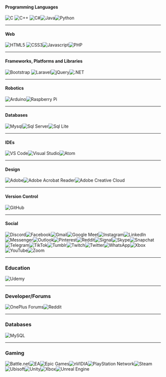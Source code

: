 
#### Programming Languages
<img alt="C" src="https://img.shields.io/badge/C-00599C?style=for-the-badge&logo=c&logoColor=white"/> <img alt="C++" src="https://img.shields.io/badge/C%2B%2B-00599C?style=for-the-badge&logo=c%2B%2B&logoColor=white"/> <img alt="C#" src="https://img.shields.io/badge/C%23-239120?style=for-the-badge&logo=c-sharp&logoColor=white"/><img alt="Java" src="https://img.shields.io/badge/Java-ED8B00?style=for-the-badge&logo=java&logoColor=white"/><img alt="Python" src="https://img.shields.io/badge/Python-3776AB?style=for-the-badge&logo=python&logoColor=white"/>

---

#### Web
<img alt="HTML5" src="https://img.shields.io/badge/HTML5-E34F26?style=for-the-badge&logo=html5&logoColor=white"/> <img alt="CSS3" src="https://img.shields.io/badge/CSS3-1572B6?style=for-the-badge&logo=css3&logoColor=white"/><img alt="Javascript" src="https://img.shields.io/badge/JavaScript-F7DF1E?style=for-the-badge&logo=javascript&logoColor=black"/><img alt="PHP" src="https://img.shields.io/badge/PHP-777BB4?style=for-the-badge&logo=php&logoColor=white"/>        

---

#### Frameworks, Platforms and Libraries
<img alt="Bootstrap" src="https://img.shields.io/badge/Bootstrap-563D7C?style=for-the-badge&logo=bootstrap&logoColor=white"/> <img alt="Laravel" src="https://img.shields.io/badge/Laravel-FF2D20?style=for-the-badge&logo=laravel&logoColor=white"/><img alt="jQuery" src="https://img.shields.io/badge/jQuery-FAA523?style=for-the-badge&logo=jquery&logoColor=white"/><img alt=".NET" src="https://img.shields.io/badge/.NET-5C2D91?style=for-the-badge&logo=.net&logoColor=white"/>

---

#### Robotics
<img alt="Arduino" src="https://img.shields.io/badge/Arduino-00979C?style=for-the-badge&logo=arduino&logoColor=white"/><img alt="Raspberry Pi" src="https://img.shields.io/badge/-RaspberryPi-C51A4A?style=for-the-badge&logo=Raspberry-Pi"/>

---

#### Databases
<img alt="Mysql" src="https://img.shields.io/badge/MySQL-00758F?style=for-the-badge&logo=mysql&logoColor=white"/><img alt="Sql Server" src="https://img.shields.io/badge/Microsoft_SQL_Server-CC2927?style=for-the-badge&logo=microsoft-sql-server&logoColor=white"/><img alt="Sql Lite" src="https://img.shields.io/badge/SQLite-07405E?style=for-the-badge&logo=sqlite&logoColor=white"/>

---

#### IDEs
<img alt="VS Code" src="https://img.shields.io/badge/Visual%20Studio%20Code-0078d7.svg?style=for-the-badge&logo=visual-studio-code&logoColor=white"/><img alt="Visual Studio" src="https://img.shields.io/badge/Visual%20Studio-5C2D91.svg?style=for-the-badge&logo=visual-studio&logoColor=white"/><img alt="Atom" src="https://img.shields.io/badge/Atom-%2366595C.svg?style=for-the-badge&logo=atom&logoColor=white"/>

---

#### Design
<img alt="Adobe" src="https://img.shields.io/badge/adobe-%23FF0000.svg?style=for-the-badge&logo=adobe&logoColor=white"/><img alt="Adobe Acrobat Reader" src="https://img.shields.io/badge/Adobe%20Acrobat%20Reader-EC1C24.svg?style=for-the-badge&logo=Adobe%20Acrobat%20Reader&logoColor=white"/><img alt="Adobe Creative Cloud" src="https://img.shields.io/badge/Adobe%20Creative%20Cloud-DA1F26.svg?style=for-the-badge&logo=Adobe%20Creative%20Cloud&logoColor=white"/>

---

#### Version Control
<img alt="GitHub" src="https://img.shields.io/badge/github-%23121011.svg?style=for-the-badge&logo=github&logoColor=white"/>

---

#### Social
<img alt="Discord" src="https://img.shields.io/badge/%3CServer%3E-%237289DA.svg?style=for-the-badge&logo=discord&logoColor=white"/><img alt="Facebook" src="https://img.shields.io/badge/Facebook-%231877F2.svg?style=for-the-badge&logo=Facebook&logoColor=white"/><img alt="Gmail" src="https://img.shields.io/badge/Gmail-D14836?style=for-the-badge&logo=gmail&logoColor=white"/><img alt="Google Meet" src="https://img.shields.io/badge/Google%20Meet-00897B?style=for-the-badge&logo=google-meet&logoColor=white"/><img alt="Instagram" src="https://img.shields.io/badge/<handle>-%23E4405F.svg?style=for-the-badge&logo=Instagram&logoColor=white"/><img alt="LinkedIn" src="https://img.shields.io/badge/linkedin-%230077B5.svg?style=for-the-badge&logo=linkedin&logoColor=white"/><img alt="Messenger" src="https://img.shields.io/badge/Messenger-00B2FF?style=for-the-badge&logo=messenger&logoColor=white"/><img alt="Outlook" src="https://img.shields.io/badge/Microsoft_Outlook-0078D4?style=for-the-badge&logo=microsoft-outlook&logoColor=white"/><img alt="Pinterest" src="https://img.shields.io/badge/<handle>-%23E60023.svg?style=for-the-badge&logo=Pinterest&logoColor=white"/><img alt="Reddit" src="https://img.shields.io/badge/Reddit-FF4500?style=for-the-badge&logo=reddit&logoColor=white"/><img alt="Signal" src="https://img.shields.io/badge/Signal-%23039BE5.svg?style=for-the-badge&logo=Signal&logoColor=white"/><img alt="Skype" src="https://img.shields.io/badge/<handle>-%2300AFF0.svg?style=for-the-badge&logo=Skype&logoColor=white"/><img alt="Snapchat" src="https://img.shields.io/badge/<handle>-%23FFFC00.svg?style=for-the-badge&logo=Snapchat&logoColor=white"/><img alt="Telegram" src="https://img.shields.io/badge/Telegram-2CA5E0?style=for-the-badge&logo=telegram&logoColor=white"/><img alt="TikTok" src="https://img.shields.io/badge/<handle>-%23000000.svg?style=for-the-badge&logo=TikTok&logoColor=white"/><img alt="Tumblr" src="https://img.shields.io/badge/<handle>-%2336465D.svg?style=for-the-badge&logo=Tumblr&logoColor=white"/><img alt="Twitch" src="https://img.shields.io/badge/<handle>-%239146FF.svg?style=for-the-badge&logo=Twitch&logoColor=white"/><img alt="Twitter" src="https://img.shields.io/badge/<handle>-%231DA1F2.svg?style=for-the-badge&logo=Twitter&logoColor=white"/><img alt="WhatsApp" src="https://img.shields.io/badge/WhatsApp-25D366?style=for-the-badge&logo=whatsapp&logoColor=white"/><img alt="Xbox" src="https://img.shields.io/badge/<handle>-%23107C10.svg?style=for-the-badge&logo=Xbox&logoColor=white"/><img alt="YouTube" src="https://img.shields.io/badge/<handle>-%23FF0000.svg?style=for-the-badge&logo=YouTube&logoColor=white"/><img alt="Zoom" src="https://img.shields.io/badge/Zoom-2D8CFF?style=for-the-badge&logo=zoom&logoColor=white"/>

---

### Education
<img alt="Udemy" src="https://img.shields.io/badge/Udemy-A435F0?style=for-the-badge&logo=Udemy&logoColor=white"/>

---

### Developer/Forums
<img alt="OnePlus Forums" src="https://img.shields.io/badge/OnePlusForums-%23EB0028.svg?style=for-the-badge&logo=OnePlus&logoColor=white"/><img alt="Reddit" src="https://img.shields.io/badge/Reddit-%23FF4500.svg?style=for-the-badge&logo=Reddit&logoColor=white"/>

---

### Databases
<img alt="MySQL" src="https://img.shields.io/badge/mysql-%2300000f.svg?style=for-the-badge&logo=mysql&logoColor=white"/>

---

### Gaming
<img alt="Battle.net" src="https://img.shields.io/badge/battle.net-%2300AEFF.svg?style=for-the-badge&logo=battle.net&logoColor=white"/><img alt="EA" src="https://img.shields.io/badge/ea-%23000000.svg?style=for-the-badge&logo=ea&logoColor=white"/><img alt="Epic Games" src="https://img.shields.io/badge/epicgames-%23313131.svg?style=for-the-badge&logo=epicgames&logoColor=white"/><img alt="nVIDIA " src="https://img.shields.io/badge/nVIDIA-%2376B900.svg?style=for-the-badge&logo=nVIDIA&logoColor=white"/><img alt="PlayStation Network" src="https://img.shields.io/badge/PSN-%230070D1.svg?style=for-the-badge&logo=Playstation&logoColor=white"/><img alt="Steam" src="https://img.shields.io/badge/steam-%23000000.svg?style=for-the-badge&logo=steam&logoColor=white"/><img alt="Ubisoft" src="https://img.shields.io/badge/Ubisoft-%23F5F5F5.svg?style=for-the-badge&logo=Ubisoft&logoColor=black"/><img alt="Unity" src="https://img.shields.io/badge/unity-%23000000.svg?style=for-the-badge&logo=unity&logoColor=white"/><img alt="Xbox" src="https://img.shields.io/badge/xbox-%23107C10.svg?style=for-the-badge&logo=xbox&logoColor=white"/><img alt="Unreal Engine" src="https://img.shields.io/badge/unrealengine-%23313131.svg?style=for-the-badge&logo=unrealengine&logoColor=white"/>





